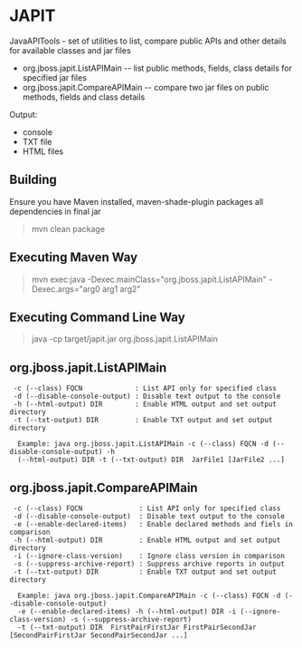 JAPIT
=====

JavaAPITools - set of utilities to list, compare public APIs and other details for available classes and jar files

* org.jboss.japit.ListAPIMain -- list public methods, fields, class details for specified jar files
* org.jboss.japit.CompareAPIMain -- compare two jar files on public methods, fields and class details

Output:
* console
* TXT file
* HTML files


Building
-------------------

Ensure you have Maven installed, maven-shade-plugin packages all dependencies in final jar

> mvn clean package

Executing Maven Way
------------------------------------------
> mvn exec:java -Dexec.mainClass="org.jboss.japit.ListAPIMain" -Dexec.args="arg0 arg1 arg2"

Executing Command Line Way
------------------------------------------
> java -cp target/japit.jar org.jboss.japit.ListAPIMain

org.jboss.japit.ListAPIMain
------------------------------------------
```
 -c (--class) FQCN             : List API only for specified class
 -d (--disable-console-output) : Disable text output to the console
 -h (--html-output) DIR        : Enable HTML output and set output directory
 -t (--txt-output) DIR         : Enable TXT output and set output directory

  Example: java org.jboss.japit.ListAPIMain -c (--class) FQCN -d (--disable-console-output) -h 
  (--html-output) DIR -t (--txt-output) DIR  JarFile1 [JarFile2 ...]
```

org.jboss.japit.CompareAPIMain
------------------------------------------
```
 -c (--class) FQCN              : List API only for specified class
 -d (--disable-console-output)  : Disable text output to the console
 -e (--enable-declared-items)   : Enable declared methods and fiels in comparison
 -h (--html-output) DIR         : Enable HTML output and set output directory
 -i (--ignore-class-version)    : Ignore class version in comparison
 -s (--suppress-archive-report) : Suppress archive reports in output
 -t (--txt-output) DIR          : Enable TXT output and set output directory

  Example: java org.jboss.japit.CompareAPIMain -c (--class) FQCN -d (--disable-console-output) 
  -e (--enable-declared-items) -h (--html-output) DIR -i (--ignore-class-version) -s (--suppress-archive-report)
  -t (--txt-output) DIR  FirstPairFirstJar FirstPairSecondJar [SecondPairFirstJar SecondPairSecondJar ...]
```

